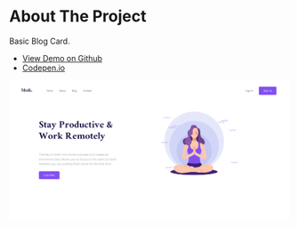 # About The Project

Basic Blog Card.
-   [View Demo on Github](https://klcahmet.github.io/kodluyoruz-odev-iii/)
-   [Codepen.io](
https://codepen.io/pen/?template=JjROMmM
)

![enter image description here](https://raw.githubusercontent.com/KlcAhmet/kodluyoruz-odev-iii/main/screenshot.PNG)
